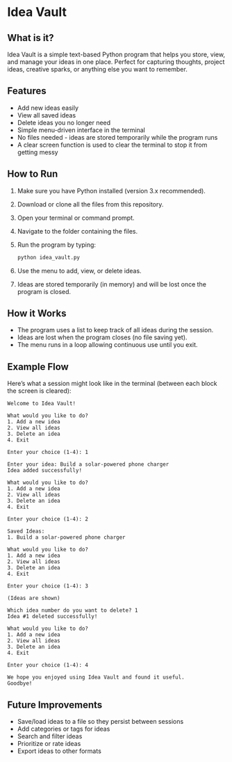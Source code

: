 # Idea Vault

## What is it?

Idea Vault is a simple text-based Python program that helps you store, view, and manage your ideas in one place. Perfect for capturing thoughts, project ideas, creative sparks, or anything else you want to remember.

## Features

- Add new ideas easily  
- View all saved ideas  
- Delete ideas you no longer need  
- Simple menu-driven interface in the terminal  
- No files needed - ideas are stored temporarily while the program runs
- A clear screen function is used to clear the terminal to stop it from getting messy

## How to Run

1. Make sure you have Python installed (version 3.x recommended).  
2. Download or clone all the files from this repository.  
3. Open your terminal or command prompt.  
4. Navigate to the folder containing the files.  
5. Run the program by typing:

    ```bash
    python idea_vault.py
    ```

6. Use the menu to add, view, or delete ideas.  
7. Ideas are stored temporarily (in memory) and will be lost once the program is closed.

## How it Works

- The program uses a list to keep track of all ideas during the session.  
- Ideas are lost when the program closes (no file saving yet).  
- The menu runs in a loop allowing continuous use until you exit.

## Example Flow

Here’s what a session might look like in the terminal (between each block the screen is cleared):

```plaintext
Welcome to Idea Vault!

What would you like to do?
1. Add a new idea
2. View all ideas
3. Delete an idea
4. Exit

Enter your choice (1-4): 1
```

```plaintext
Enter your idea: Build a solar-powered phone charger
Idea added successfully!
```

```plaintext
What would you like to do?
1. Add a new idea
2. View all ideas
3. Delete an idea
4. Exit

Enter your choice (1-4): 2
```

```plaintext
Saved Ideas:
1. Build a solar-powered phone charger
```

```plaintext
What would you like to do?
1. Add a new idea
2. View all ideas
3. Delete an idea
4. Exit

Enter your choice (1-4): 3
```
```plaintext
(Ideas are shown)

Which idea number do you want to delete? 1
Idea #1 deleted successfully!
```

```plaintext
What would you like to do?
1. Add a new idea
2. View all ideas
3. Delete an idea
4. Exit

Enter your choice (1-4): 4
```

```plaintext
We hope you enjoyed using Idea Vault and found it useful.
Goodbye!
```

## Future Improvements

- Save/load ideas to a file so they persist between sessions  
- Add categories or tags for ideas  
- Search and filter ideas  
- Prioritize or rate ideas  
- Export ideas to other formats